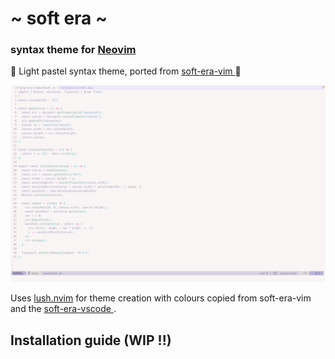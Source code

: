 # \~ soft era \~

### syntax theme for [Neovim](https://www.neovim.io/)

🌸 Light pastel syntax theme, ported from [ soft-era-vim ](https://github.com/soft-aesthetic/soft-era-vim) 🌱

![soft era syntax theme screenshot](screenshot.png)

Uses [lush.nvim](https://github.com/rktjmp/lush.nvim/) for theme creation with colours copied from soft-era-vim and the [ soft-era-vscode ](https://github.com/soft-aesthetic/soft-era-vs-code).

## Installation guide (WIP !!)
